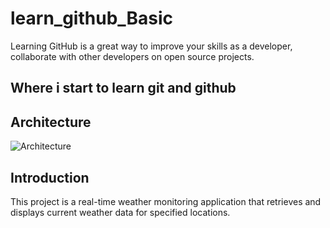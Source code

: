# learn_github_Basic
Learning GitHub is a great way to improve your skills as a developer, collaborate with other developers on open source projects.

## Where i start to learn git and github
## Architecture
![Architecture](images/Architecture.png)

## Introduction
This project is a real-time weather monitoring application that retrieves and displays current weather data for specified locations.
